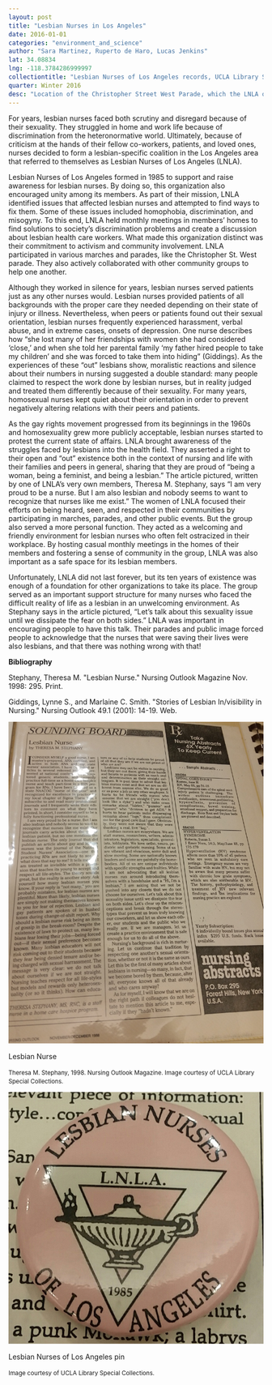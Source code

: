 ```yaml
---
layout: post
title: "Lesbian Nurses in Los Angeles"
date: 2016-01-01
categories: "environment_and_science"
author: "Sara Martinez, Ruperto de Haro, Lucas Jenkins"
lat: 34.08834
lng: -118.3784286999997
collectiontitle: "Lesbian Nurses of Los Angeles records, UCLA Library Special Collections"
quarter: Winter 2016
desc: "Location of the Christopher Street West Parade, which the LNLA organization often participated in."
---
```

For years, lesbian nurses faced both scrutiny and disregard because of their sexuality. They struggled in home and work life because of discrimination from the heteronormative world. Ultimately, because of criticism at the hands of their fellow co-workers, patients, and loved ones, nurses decided to form a lesbian-specific coalition in the Los Angeles area that referred to themselves as Lesbian Nurses of Los Angeles (LNLA).

Lesbian Nurses of Los Angeles formed in 1985 to support and raise awareness for lesbian nurses. By doing so, this organization also encouraged unity among its members. As part of their mission, LNLA identified issues that affected lesbian nurses and attempted to find ways to fix them. Some of these issues included homophobia, discrimination, and misogyny. To this end, LNLA held monthly meetings in members’ homes to find solutions to society’s discrimination problems and create a discussion about lesbian health care workers. What made this organization distinct was their commitment to activism and community involvement. LNLA participated in various marches and parades, like the Christopher St. West parade. They also actively collaborated with other community groups to help one another.

Although they worked in silence for years, lesbian nurses served patients just as any other nurses would. Lesbian nurses provided patients of all backgrounds with the proper care they needed depending on their state of injury or illness. Nevertheless, when peers or patients found out their sexual orientation, lesbian nurses frequently experienced harassment, verbal abuse, and in extreme cases, onsets of depression. One nurse describes how “she lost many of her friendships with women she had considered ‘close,’ and when she told her parental family ‘my father hired people to take my children’ and she was forced to take them into hiding” (Giddings). As the experiences of these “out” lesbians show, moralistic reactions and silence about their numbers in nursing suggested a double standard: many people claimed to respect the work done by lesbian nurses, but in reality judged and treated them differently because of their sexuality. For many years, homosexual nurses kept quiet about their orientation in order to prevent negatively altering relations with their peers and patients.

As the gay rights movement progressed from its beginnings in the 1960s and homosexuality grew more publicly acceptable, lesbian nurses started to protest the current state of affairs. LNLA brought awareness of the struggles faced by lesbians into the health field. They asserted a right to their open and “out” existence both in the context of nursing and life with their families and peers in general, sharing that they are proud of “being a woman, being a feminist, and being a lesbian.” The article pictured, written by one of LNLA’s very own members, Theresa M. Stephany, says “I am very proud to be a nurse. But I am also lesbian and nobody seems to want to recognize that nurses like me exist.” The women of LNLA focused their efforts on being heard, seen, and respected in their communities by participating in marches, parades, and other public events. But the group also served a more personal function. They acted as a welcoming and friendly environment for lesbian nurses who often felt ostracized in their workplace. By hosting casual monthly meetings in the homes of their members and fostering a sense of community in the group, LNLA was also important as a safe space for its lesbian members.

Unfortunately, LNLA did not last forever, but its ten years of existence was enough of a foundation for other organizations to take its place. The group served as an important support structure for many nurses who faced the difficult reality of life as a lesbian in an unwelcoming environment. As Stephany says in the article pictured, “Let’s talk about this sexuality issue until we dissipate the fear on both sides.” LNLA was important in encouraging people to have this talk. Their parades and public image forced people to acknowledge that the nurses that were saving their lives were also lesbians, and that there was nothing wrong with that!


**Bibliography**

Stephany, Theresa M. &quot;Lesbian Nurse.&quot; Nursing Outlook Magazine Nov. 1998: 295. Print.

Giddings, Lynne S., and Marlaine C. Smith. &quot;Stories of Lesbian In/visibility in Nursing.&quot; Nursing Outlook 49.1 (2001): 14-19. Web.


<img src='../images/lesbiannurses1.jpg' alt='Black and white picture of a magazine article.'>
<figcaption><p>Lesbian Nurse</p><p><small>Theresa M. Stephany, 1998. Nursing Outlook Magazine. Image courtesy of UCLA Library Special Collections.</small></p>
<img src='../images/lesbiannurses2.jpg' alt='Pink pin with a triangle and bottle logo'>
<figcaption><p>Lesbian Nurses of Los Angeles pin</p><p><small>Image courtesy of UCLA Library Special Collections.</small></p>
